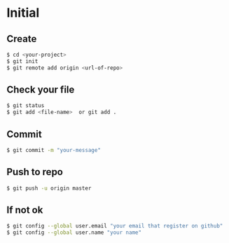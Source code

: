 # Initial

## Create
```bash
$ cd <your-project>
$ git init
$ git remote add origin <url-of-repo>
```

## Check your file
```bash
$ git status
$ git add <file-name>  or git add .
```

## Commit
```bash
$ git commit -m "your-message"
```

## Push to repo
```bash
$ git push -u origin master
```

## If not ok
```bash
$ git config --global user.email "your email that register on github"
$ git config --global user.name "your name"
```